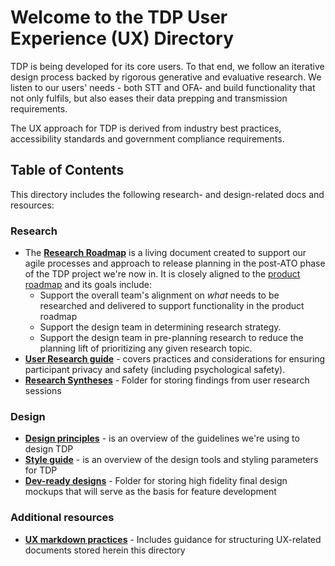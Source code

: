 
# Welcome to the TDP User Experience (UX) Directory 

TDP is being developed for its core users. To that end, we follow an iterative design process backed by rigorous generative and evaluative research.  We listen to our users' needs - both STT and OFA- and build functionality that not only fulfils, but also eases their data prepping and transmission requirements. 

The UX approach for TDP is derived from industry best practices, accessibility standards and government compliance requirements.

## Table of Contents

This directory includes the following research- and design-related docs and resources:

### Research
- The **[Research Roadmap](https://app.mural.co/t/raft2792/m/raft2792/1627058877512/7514d3617f4bc241d3f70ff6e61253e1ce09f880?sender=mreiter1745)** is a living document created to support our agile processes and approach to release planning in the post-ATO phase of the TDP project we're now in. It is closely aligned to the [product roadmap](https://github.com/raft-tech/TANF-app/blob/raft-tdp-main/docs/Product-Strategy/Roadmap-and-Backlog.md) and its goals include:
  - Support the overall team's alignment on *what* needs to be researched and delivered to support functionality in the product roadmap
  - Support the design team in determining research strategy.
  - Support the design team in pre-planning research to reduce the planning lift of prioritizing any given research topic.
- **[User Research guide]()** - covers practices and considerations for ensuring participant privacy and safety (including psychological safety).
- **[Research Syntheses]()** - Folder for storing findings from user research sessions

### Design 
- **[Design principles]()** - is an overview of the guidelines we're using to design TDP 
- **[Style guide]()** - is an overview of the design tools and styling parameters for TDP 
- **[Dev-ready designs]()** - Folder for storing high fidelity final design mockups that will serve as the basis for feature development

### Additional resources
- **[UX markdown practices]()** - Includes guidance for structuring UX-related documents stored herein this directory